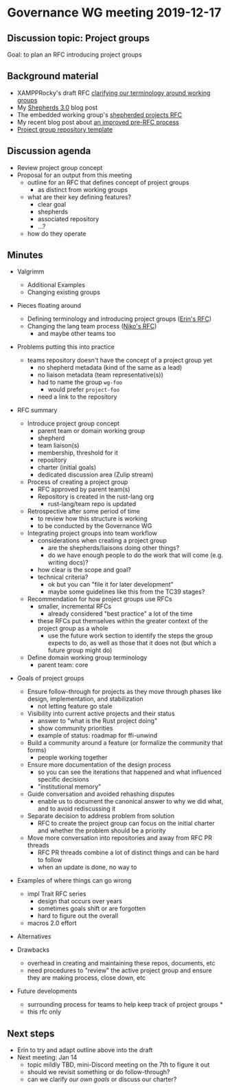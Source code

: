 # Governance WG meeting 2019-12-17

## Discussion topic: Project groups

Goal: to plan an RFC introducing project groups

## Background material

* XAMPPRocky's draft RFC [clarifying our terminology around working groups](https://github.com/rust-lang/wg-governance/blob/master/draft-rfcs/working-group-terminology.md)
* My [Shepherds 3.0](http://smallcultfollowing.com/babysteps/blog/2019/09/11/aic-shepherds-3-0/) blog post
* The embedded working group's [shepherded projects RFC](https://github.com/rust-embedded/wg/pull/378)
* My recent blog post about [an improved pre-RFC
  process](http://smallcultfollowing.com/babysteps/blog/2019/12/03/aic-improving-the-pre-rfc-process/)
* [Project group repository template](https://github.com/rust-lang/project-group-template)

## Discussion agenda

* Review project group concept
* Proposal for an output from this meeting
    * outline for an RFC that defines concept of project groups
        * as distinct from working groups
    * what are their key defining features?
        * clear goal
        * shepherds
        * associated repository
        * ...?
    * how do they operate


## Minutes

* Valgrimm 
    * Additional Examples
    * Changing existing groups

* Pieces floating around
    * Defining terminology and introducing project groups ([Erin's RFC](https://github.com/rust-lang/wg-governance/blob/master/draft-rfcs/working-group-terminology.md))
    * Changing the lang team process ([Niko's RFC](https://github.com/nikomatsakis/project-staged-rfcs/blob/master/rfcs/0001-shepherded-rfcs.md))
        * and maybe other teams too

* Problems putting this into practice
    * teams repository doesn't have the concept of a project group yet
        * no shepherd metadata (kind of the same as a lead)
        * no liaison metadata (team representative(s))
        * had to name the group `wg-foo`
            * would prefer `project-foo`
        * need a link to the repository

* RFC summary
    * Introduce project group concept
        * parent team or domain working group
        * shepherd
        * team liaison(s)
        * membership, threshold for it
        * repository
        * charter (initial goals)
        * dedicated discussion area (Zulip stream)
    * Process of creating a project group
        * RFC approved by parent team(s)
        * Repository is created in the rust-lang org
            * rust-lang/team repo is updated
    * Retrospective after some period of time
        * to review how this structure is working
        * to be conducted by the Governance WG
    * Integrating project groups into team workflow
        * considerations when creating a project group
            * are the shepherds/liaisons doing other things?
            * do we have enough people to do the work that will come (e.g. writing docs)?
        * how clear is the scope and goal?
        * technical criteria?
            * ok but you can "file it for later development"
            * maybe some guidelines like this from the TC39 stages?
    * Recommendation for how project groups use RFCs
        * smaller, incremental RFCs
            * already considered "best practice" a lot of the time
        * these RFCs put themselves within the greater context of the project group as a whole
            * use the future work section to identify the steps the group expects to do, as well as those that it does not (but which a future group might do)
    * Define domain working group terminology
        * parent team: core
* Goals of project groups
    * Ensure follow-through for projects as they move through phases like design, implementation, and stabilization
        * not letting feature go stale
    * Visibility into current active projects and their status
        * answer to "what is the Rust project doing"
        * show community priorities
        * example of status: roadmap for ffi-unwind
    * Build a community around a feature (or formalize the community that forms)
        * people working together
    * Ensure more documentation of the design process
        * so you can see the iterations that happened and what influenced specific decisions
        * "institutional memory"
    * Guide conversation and avoided rehashing disputes
        * enable us to document the canonical answer to why we did what, and to avoid rediscussing it
    * Separate decision to address problem from solution
        * RFC to create the project group can focus on the initial charter and whether the problem should be a priority
    * Move more conversation into repositories and away from RFC PR threads
        * RFC PR threads combine a lot of distinct things and can be hard to follow
        * when an update is done, no way to 
* Examples of where things can go wrong
    * impl Trait RFC series
        * design that occurs over years
        * sometimes goals shift or are forgotten
        * hard to figure out the overall 
    * macros 2.0 effort
* Alternatives
* Drawbacks
    * overhead in creating and maintaining these repos, documents, etc
    * need procedures to "review" the active project group and ensure they are making process, close down, etc
* Future developments
    * surrounding process for teams to help keep track of project groups
        * 
    * this rfc only 

## Next steps

* Erin to try and adapt outline above into the draft
* Next meeting: Jan 14
    * topic mildly TBD, mini-Discord meeting on the 7th to figure it out
    * should we revisit something or do follow-through?
    * can we clarify *our own goals* or discuss our charter?
